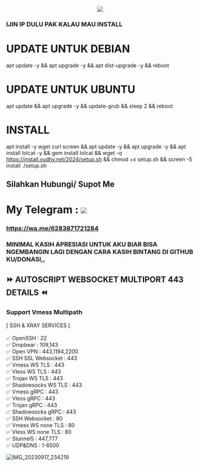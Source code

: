 <p align="center">
<img src="https://readme-typing-svg.herokuapp.com?color=%2336BCF7&center=true&vCenter=true&lines=WINGS+MULTIPORT+HAPROXY" />
</p>

### IJIN IP DULU PAK KALAU MAU INSTALL

# UPDATE UNTUK DEBIAN

apt update -y && apt upgrade -y && apt dist-upgrade -y && reboot

# UPDATE UNTUK UBUNTU

apt update && apt upgrade -y && update-grub && sleep 2 && reboot

# INSTALL

apt install -y wget curl screen && apt update -y && apt upgrade -y && apt install lolcat -y && gem install lolcat && wget -q https://install.yudhy.net/2024/setup.sh && chmod +x setup.sh && screen -S install ./setup.sh

## Silahkan Hubungi/ Supot Me
# My Telegram : <a href="https://t.me/yudhydm" target=”_blank”><img src="https://img.shields.io/static/v1?style=for-the-badge&logo=Telegram&label=Telegram&message=Click%20Here&color=blue"></a><br>
### https://wa.me/6283871721284

### MINIMAL KASIH APRESIASI UNTUK AKU BIAR BISA NGEMBANGIN LAGI DENGAN CARA KASIH BINTANG DI GITHUB KU/DONASI,, 

## ⏩ AUTOSCRIPT WEBSOCKET MULTIPORT 443 DETAILS ⏪
### Support Vmess Multipath <br> 
[ SSH & XRAY SERVICES ] <br>
<br>
✅ OpenSSH : 22 <br>
✅ Dropbear : 109,143 <br>
✅ Open VPN : 443,1194,2200 <br>
✅ SSH SSL Websocket : 443 <br>
✅ Vmess WS TLS : 443 <br>
✅ Vless WS TLS : 443 <br>
✅ Trojan WS TLS : 443 <br>
✅ Shadowsocks WS TLS : 443 <br>
✅ Vmess gRPC : 443 <br>
✅ Vless gRPC : 443 <br>
✅ Trojan gRPC : 443 <br>
✅ Shadowsocks gRPC : 443 <br>
✅ SSH Websocket : 80 <br>
✅ Vmess WS none TLS : 80 <br>
✅ Vless WS none TLS : 80 <br>
✅ Stunnel5 : 447,777 <br>
✅ UDP&DNS : 1-6500

![IMG_20230917_234219](https://github.com/wingshope/haproxy/assets/138878860/e4c34593-2180-4a58-9ce1-e376d40312cc)
